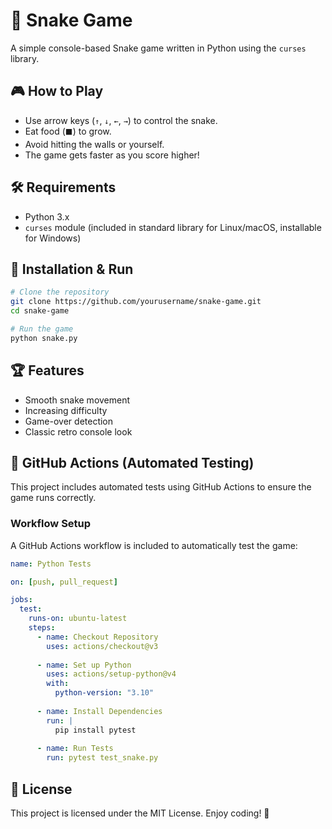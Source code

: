 # 🐍 Snake Game

A simple console-based Snake game written in Python using the `curses` library.

## 🎮 How to Play
- Use arrow keys (`↑`, `↓`, `←`, `→`) to control the snake.
- Eat food (`⬛`) to grow.
- Avoid hitting the walls or yourself.
- The game gets faster as you score higher!

## 🛠️ Requirements
- Python 3.x
- `curses` module (included in standard library for Linux/macOS, installable for Windows) 
 
## 🚀 Installation & Run
```sh 
# Clone the repository 
git clone https://github.com/yourusername/snake-game.git 
cd snake-game

# Run the game 
python snake.py
```

## 🏆 Features
- Smooth snake movement
- Increasing difficulty
- Game-over detection
- Classic retro console look

## 🤖 GitHub Actions (Automated Testing)
This project includes automated tests using GitHub Actions to ensure the game runs correctly.

### Workflow Setup
A GitHub Actions workflow is included to automatically test the game:

```yaml
name: Python Tests

on: [push, pull_request]

jobs:
  test:
    runs-on: ubuntu-latest
    steps:
      - name: Checkout Repository
        uses: actions/checkout@v3
      
      - name: Set up Python
        uses: actions/setup-python@v4
        with:
          python-version: "3.10"
      
      - name: Install Dependencies
        run: |
          pip install pytest
      
      - name: Run Tests
        run: pytest test_snake.py
```

## 📜 License
This project is licensed under the MIT License. Enjoy coding! 🚀
